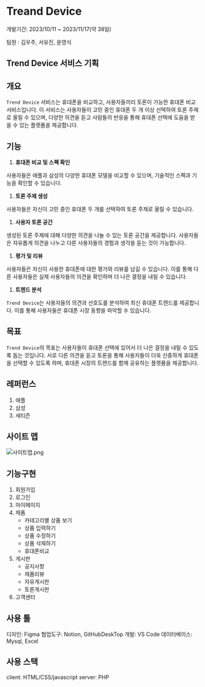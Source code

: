 # Treand Device

개발기간: 2023/10/11 ~ 2023/11/17(약 38일)

팀원 : 김우주, 서유진, 윤영식

## Trend Device 서비스 기획

## 개요

`Trend Device` 서비스는 휴대폰을 비교하고, 사용자들끼리 토론이 가능한 휴대폰 비교 서비스입니다. 이 서비스는 사용자들이 고민 중인 휴대폰 두 개 이상 선택하여 토론 주제로 올릴 수 있으며, 다양한 의견을 듣고 사람들의 반응을 통해 휴대폰 선택에 도움을 받을 수 있는 플랫폼을 제공합니다.

## 기능

1. **휴대폰 비교 및 스펙 확인**

사용자들은 애플과 삼성의 다양한 휴대폰 모델을 비교할 수 있으며, 기술적인 스펙과 기능을 확인할 수 있습니다.

1. **토론 주제 생성**

사용자들은 자신이 고민 중인 휴대폰 두 개를 선택하여 토론 주제로 올릴 수 있습니다. 

1. **사용자 토론 공간**

생성된 토론 주제에 대해 다양한 의견을 나눌 수 있는 토론 공간을 제공합니다. 사용자들은 자유롭게 의견을 나누고 다른 사용자들의 경험과 생각을 듣는 것이 가능합니다.

1. **평가 및 리뷰**

사용자들은 자신이 사용한 휴대폰에 대한 평가와 리뷰를 남길 수 있습니다. 이를 통해 다른 사용자들은 실제 사용자들의 의견을 확인하며 더 나은 결정을 내릴 수 있습니다.

1. **트렌드 분석**

 `Trend Device`는 사용자들의 의견과 선호도를 분석하여 최신 휴대폰 트렌드를 제공합니다. 이를 통해 사용자들은 휴대폰 시장 동향을 파악할 수 있습니다.

## 목표

 `Trend Device`의 목표는 사용자들이 휴대폰 선택에 있어서 더 나은 결정을 내릴 수 있도록 돕는 것입니다. 서로 다른 의견을 듣고 토론을 통해 사용자들이 더욱 신중하게 휴대폰을 선택할 수 있도록 하며, 휴대폰 시장의 트렌드를 함께 공유하는 플랫폼을 제공합니다.

 ## 레퍼런스

1. 애플
2. 삼성
3. 세티즌

## 사이트 맵
![사이트맵.png](https://prod-files-secure.s3.us-west-2.amazonaws.com/2f05318b-c6c1-4cc8-b89c-b0061d9398fa/be2fadeb-bcb0-40fd-9919-3c8391ff7e2e/%EC%82%AC%EC%9D%B4%ED%8A%B8%EB%A7%B5.png)

## 기능구현

1. 회원가입
2. 로그인 
3. 마이페이지
4. 제품
    - 카테고리별 상품 보기
    - 상품 입력하기
    - 상품 수정하기
    - 상품 삭제하기
    - 휴대폰비교
5. 게시판
    - 공지사항
    - 제품리뷰
    - 자유게시판
    - 토론게시판
6. 고객센터

## 사용 툴
디자인: Figma
협업도구: Notion, GitHubDeskTop
개발: VS Code
데이터베이스: Mysql, Excel

## 사용 스택
client: HTML/CSS/javascript
server: PHP

